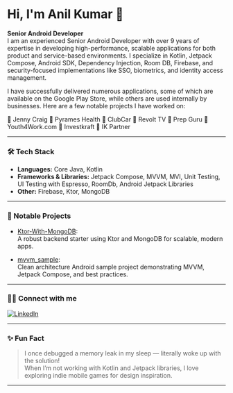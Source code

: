 # Hi, I'm Anil Kumar 👋

**Senior Android Developer**  
I am an experienced Senior Android Developer with over 9 years of expertise in developing high-performance, scalable applications for both product and service-based environments. I specialize in Kotlin, Jetpack Compose, Android SDK, Dependency Injection, Room DB, Firebase, and security-focused implementations like SSO, biometrics, and identity access management.

I have successfully delivered numerous applications, some of which are available on the Google Play Store, while others are used internally by businesses. Here are a few notable projects I have worked on:

📌 Jenny Craig
📌 Pyrames Health
📌 ClubCar
📌 Revolt TV
📌 Prep Guru
📌 Youth4Work.com
📌 Investkraft
📌 IK Partner

---

### 🛠️ Tech Stack
- **Languages:** Core Java, Kotlin
- **Frameworks & Libraries:** Jetpack Compose, MVVM, MVI, Unit Testing, UI Testing with Espresso, RoomDb, Android Jetpack Libraries
- **Other:** Firebase, Ktor, MongoDB

---

### 🚀 Notable Projects

- [Ktor-With-MongoDB](https://github.com/eranilsharma/Ktor-With-MongoDB):  
  A robust backend starter using Ktor and MongoDB for scalable, modern apps.

- [mvvm_sample](https://github.com/eranilsharma/mvvm_sample):  
  Clean architecture Android sample project demonstrating MVVM, Jetpack Compose, and best practices.

---

### 👨‍💼 Connect with me

[![LinkedIn](https://img.shields.io/badge/LinkedIn-blue?logo=linkedin)](https://www.linkedin.com/in/eranilsharma/)

---

### ✨ Fun Fact

> I once debugged a memory leak in my sleep — literally woke up with the solution!  
> When I’m not working with Kotlin and Jetpack libraries, I love exploring indie mobile games for design inspiration.

---

<!--
**eranilsharma/eranilsharma** is a ✨ special ✨ repository because its `README.md` (this file) appears on your GitHub profile.
-->
